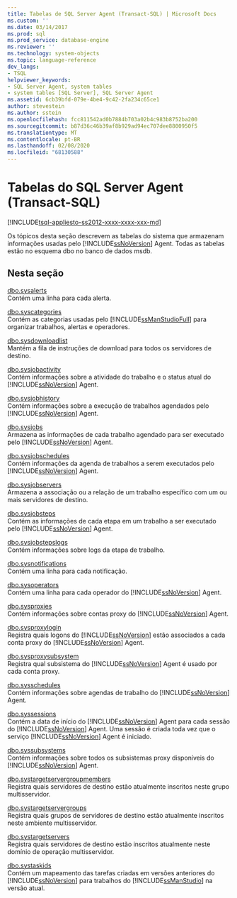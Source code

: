 ```yaml
---
title: Tabelas de SQL Server Agent (Transact-SQL) | Microsoft Docs
ms.custom: ''
ms.date: 03/14/2017
ms.prod: sql
ms.prod_service: database-engine
ms.reviewer: ''
ms.technology: system-objects
ms.topic: language-reference
dev_langs:
- TSQL
helpviewer_keywords:
- SQL Server Agent, system tables
- system tables [SQL Server], SQL Server Agent
ms.assetid: 6cb39bfd-079e-4be4-9c42-2fa234c65ce1
author: stevestein
ms.author: sstein
ms.openlocfilehash: fcc811542ad0b7884b703a02b4c983b8752ba200
ms.sourcegitcommit: b87d36c46b39af8b929ad94ec707dee8800950f5
ms.translationtype: MT
ms.contentlocale: pt-BR
ms.lasthandoff: 02/08/2020
ms.locfileid: "68130588"
---
```

# <a name="sql-server-agent-tables-transact-sql"></a>Tabelas do SQL Server Agent (Transact-SQL)
[!INCLUDE[tsql-appliesto-ss2012-xxxx-xxxx-xxx-md](../../includes/tsql-appliesto-ss2012-xxxx-xxxx-xxx-md.md)]

  Os tópicos desta seção descrevem as tabelas do sistema que armazenam informações usadas pelo [!INCLUDE[ssNoVersion](../../includes/ssnoversion-md.md)] Agent. Todas as tabelas estão no esquema dbo no banco de dados msdb.  
  
## <a name="in-this-section"></a>Nesta seção  
 [dbo.sysalerts](../../relational-databases/system-tables/dbo-sysalerts-transact-sql.md)  
 Contém uma linha para cada alerta.  
  
 [dbo.syscategories](../../relational-databases/system-tables/dbo-syscategories-transact-sql.md)  
 Contém as categorias usadas pelo [!INCLUDE[ssManStudioFull](../../includes/ssmanstudiofull-md.md)] para organizar trabalhos, alertas e operadores.  
  
 [dbo.sysdownloadlist](../../relational-databases/system-tables/dbo-sysdownloadlist-transact-sql.md)  
 Mantém a fila de instruções de download para todos os servidores de destino.  
  
 [dbo.sysjobactivity](../../relational-databases/system-tables/dbo-sysjobactivity-transact-sql.md)  
 Contém informações sobre a atividade do trabalho e o status atual do [!INCLUDE[ssNoVersion](../../includes/ssnoversion-md.md)] Agent.  
  
 [dbo.sysjobhistory](../../relational-databases/system-tables/dbo-sysjobhistory-transact-sql.md)  
 Contém informações sobre a execução de trabalhos agendados pelo [!INCLUDE[ssNoVersion](../../includes/ssnoversion-md.md)] Agent.  
  
 [dbo.sysjobs](../../relational-databases/system-tables/dbo-sysjobs-transact-sql.md)  
 Armazena as informações de cada trabalho agendado para ser executado pelo [!INCLUDE[ssNoVersion](../../includes/ssnoversion-md.md)] Agent.  
  
 [dbo.sysjobschedules](../../relational-databases/system-tables/dbo-sysjobschedules-transact-sql.md)  
 Contém informações da agenda de trabalhos a serem executados pelo [!INCLUDE[ssNoVersion](../../includes/ssnoversion-md.md)] Agent.  
  
 [dbo.sysjobservers](../../relational-databases/system-tables/dbo-sysjobservers-transact-sql.md)  
 Armazena a associação ou a relação de um trabalho específico com um ou mais servidores de destino.  
  
 [dbo.sysjobsteps](../../relational-databases/system-tables/dbo-sysjobsteps-transact-sql.md)  
 Contém as informações de cada etapa em um trabalho a ser executado pelo [!INCLUDE[ssNoVersion](../../includes/ssnoversion-md.md)] Agent.  
  
 [dbo.sysjobstepslogs](../../relational-databases/system-tables/dbo-sysjobstepslogs-transact-sql.md)  
 Contém informações sobre logs da etapa de trabalho.  
  
 [dbo.sysnotifications](../../relational-databases/system-tables/dbo-sysnotifications-transact-sql.md)  
 Contém uma linha para cada notificação.  
  
 [dbo.sysoperators](../../relational-databases/system-tables/dbo-sysoperators-transact-sql.md)  
 Contém uma linha para cada operador do [!INCLUDE[ssNoVersion](../../includes/ssnoversion-md.md)] Agent.  
  
 [dbo.sysproxies](../../relational-databases/system-tables/dbo-sysproxies-transact-sql.md)  
 Contém informações sobre contas proxy do [!INCLUDE[ssNoVersion](../../includes/ssnoversion-md.md)] Agent.  
  
 [dbo.sysproxylogin](../../relational-databases/system-tables/dbo-sysproxylogin-transact-sql.md)  
 Registra quais logons do [!INCLUDE[ssNoVersion](../../includes/ssnoversion-md.md)] estão associados a cada conta proxy do [!INCLUDE[ssNoVersion](../../includes/ssnoversion-md.md)] Agent.  
  
 [dbo.sysproxysubsystem](../../relational-databases/system-tables/dbo-sysproxysubsystem-transact-sql.md)  
 Registra qual subsistema do [!INCLUDE[ssNoVersion](../../includes/ssnoversion-md.md)] Agent é usado por cada conta proxy.  
  
 [dbo.sysschedules](../../relational-databases/system-tables/dbo-sysschedules-transact-sql.md)  
 Contém informações sobre agendas de trabalho do [!INCLUDE[ssNoVersion](../../includes/ssnoversion-md.md)] Agent.  
  
 [dbo.syssessions](../../relational-databases/system-tables/dbo-syssessions-transact-sql.md)  
 Contém a data de início do [!INCLUDE[ssNoVersion](../../includes/ssnoversion-md.md)] Agent para cada sessão do [!INCLUDE[ssNoVersion](../../includes/ssnoversion-md.md)] Agent. Uma sessão é criada toda vez que o serviço [!INCLUDE[ssNoVersion](../../includes/ssnoversion-md.md)] Agent é iniciado.  
  
 [dbo.syssubsystems](../../relational-databases/system-tables/dbo-sysproxysubsystem-transact-sql.md)  
 Contém informações sobre todos os subsistemas proxy disponíveis do [!INCLUDE[ssNoVersion](../../includes/ssnoversion-md.md)] Agent.  
  
 [dbo.systargetservergroupmembers](../../relational-databases/system-tables/dbo-systargetservergroupmembers-transact-sql.md)  
 Registra quais servidores de destino estão atualmente inscritos neste grupo multisservidor.  
  
 [dbo.systargetservergroups](../../relational-databases/system-tables/dbo-systargetservergroups-transact-sql.md)  
 Registra quais grupos de servidores de destino estão atualmente inscritos neste ambiente multisservidor.  
  
 [dbo.systargetservers](../../relational-databases/system-tables/dbo-systargetservers-transact-sql.md)  
 Registra quais servidores de destino estão inscritos atualmente neste domínio de operação multisservidor.  
  
 [dbo.systaskids](../../relational-databases/system-tables/dbo-systaskids-transact-sql.md)  
 Contém um mapeamento das tarefas criadas em versões anteriores do [!INCLUDE[ssNoVersion](../../includes/ssnoversion-md.md)] para trabalhos do [!INCLUDE[ssManStudio](../../includes/ssmanstudio-md.md)] na versão atual.  
  
  
